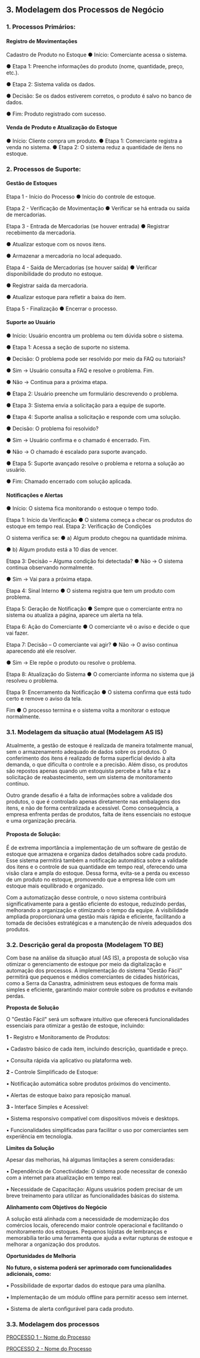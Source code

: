 ## 3. Modelagem dos Processos de Negócio

### 1. Processos Primários:

#### Registro de Movimentações 

Cadastro de Produto no Estoque 
● Início: Comerciante acessa o sistema. 

● Etapa 1: Preenche informações do produto (nome, quantidade, preço, etc.). 

● Etapa 2: Sistema valida os dados. 

● Decisão: Se os dados estiverem corretos, o produto é salvo no banco de 
dados. 

● Fim: Produto registrado com sucesso. 

#### Venda de Produto e Atualização do Estoque 

● Início: Cliente compra um produto. 
● Etapa 1: Comerciante registra a venda no sistema. 
● Etapa 2: O sistema reduz a quantidade de itens no estoque. 

### 2. Processos de Suporte:

#### Gestão de Estoques 

Etapa 1 - Início do Processo 
● Início do controle de estoque. 

Etapa 2 - Verificação de Movimentação 
● Verificar se há entrada ou saída de mercadorias. 

Etapa 3 - Entrada de Mercadorias (se houver entrada) 
● Registrar recebimento da mercadoria. 

● Atualizar estoque com os novos itens. 

● Armazenar a mercadoria no local adequado. 

Etapa 4 - Saída de Mercadorias (se houver saída) 
● Verificar disponibilidade do produto no estoque. 

● Registrar saída da mercadoria. 

● Atualizar estoque para refletir a baixa do item. 

Etapa 5 - Finalização 
● Encerrar o processo.

#### Suporte ao Usuário 

● Início: Usuário encontra um problema ou tem dúvida sobre o sistema. 

● Etapa 1: Acessa a seção de suporte no sistema. 

● Decisão: O problema pode ser resolvido por meio da FAQ ou tutoriais? 

● Sim → Usuário consulta a FAQ e resolve o problema. Fim. 

● Não → Continua para a próxima etapa. 

● Etapa 2: Usuário preenche um formulário descrevendo o problema. 

● Etapa 3: Sistema envia a solicitação para a equipe de suporte. 

● Etapa 4: Suporte analisa a solicitação e responde com uma solução. 

● Decisão: O problema foi resolvido? 

● Sim → Usuário confirma e o chamado é encerrado. Fim. 

● Não → O chamado é escalado para suporte avançado. 

● Etapa 5: Suporte avançado resolve o problema e retorna a solução ao 
usuário. 

● Fim: Chamado encerrado com solução aplicada. 

#### Notificações e Alertas 

● Início: O sistema fica monitorando o estoque o tempo todo. 

Etapa 1: Início da Verificação 
● O sistema começa a checar os produtos do estoque em tempo real. 
Etapa 2: Verificação de Condições 

O sistema verifica se: 
● a) Algum produto chegou na quantidade mínima. 

● b) Algum produto está a 10 dias de vencer. 

Etapa 3: Decisão – Alguma condição foi detectada? 
● Não → O sistema continua observando normalmente. 

● Sim → Vai para a próxima etapa. 

Etapa 4: Sinal Interno 
● O sistema registra que tem um produto com problema. 

Etapa 5: Geração de Notificação 
● Sempre que o comerciante entra no sistema ou atualiza a página, aparece 
um alerta na tela. 

Etapa 6: Ação do Comerciante 
● O comerciante vê o aviso e decide o que vai fazer. 

Etapa 7: Decisão – O comerciante vai agir? 
● Não → O aviso continua aparecendo até ele resolver. 

● Sim → Ele repõe o produto ou resolve o problema. 

Etapa 8: Atualização do Sistema 
● O comerciante informa no sistema que já resolveu o problema. 

Etapa 9: Encerramento da Notificação 
● O sistema confirma que está tudo certo e remove o aviso da tela. 

Fim 
● O processo termina e o sistema volta a monitorar o estoque normalmente.

### 3.1. Modelagem da situação atual (Modelagem AS IS)

Atualmente, a gestão de estoque é realizada de maneira totalmente manual, sem o armazenamento adequado de dados sobre os produtos. O conferimento dos itens é realizado de forma superficial devido à alta demanda, o que dificulta o controle e a precisão. Além disso, os produtos são repostos apenas quando um estoquista percebe a falta e faz a solicitação de reabastecimento, sem um sistema de monitoramento contínuo.

Outro grande desafio é a falta de informações sobre a validade dos produtos, o que é controlado apenas diretamente nas embalagens dos itens, e não de forma centralizada e acessível. Como consequência, a empresa enfrenta perdas de produtos, falta de itens essenciais no estoque e uma organização precária.

#### Proposta de Solução:

É de extrema importância a implementação de um software de gestão de estoque que armazena e organiza dados detalhados sobre cada produto. Esse sistema permitirá também a notificação automática sobre a validade dos itens e o controle de sua quantidade em tempo real, oferecendo uma visão clara e ampla do estoque. Dessa forma, evita-se a perda ou excesso de um produto no estoque, promovendo que a empresa lide com um estoque mais equilibrado e organizado. 

Com a automatização desse controle, o novo sistema contribuirá significativamente para a gestão eficiente do estoque, reduzindo perdas, melhorando a organização e otimizando o tempo da equipe. A visibilidade ampliada proporcionará uma gestão mais rápida e eficiente, facilitando a tomada de decisões estratégicas e a manutenção de níveis adequados dos produtos.

### 3.2. Descrição geral da proposta (Modelagem TO BE)

Com base na análise da situação atual (AS IS), a proposta de solução visa otimizar o gerenciamento de estoque por meio da digitalização e automação dos processos. A implementação do sistema "Gestão Fácil" permitirá que pequenos e médios comerciantes de cidades históricas, como a Serra da Canastra, administrem seus estoques de forma mais simples e eficiente, garantindo maior controle sobre os produtos e evitando perdas.

<strong> Proposta de Solução </strong><br>

O "Gestão Fácil" será um software intuitivo que oferecerá funcionalidades essenciais para otimizar a gestão de estoque, incluindo:

<strong>1 - </strong> Registro e Monitoramento de Produtos:

• Cadastro básico de cada item, incluindo descrição, quantidade e preço.

• Consulta rápida via aplicativo ou plataforma web.

<strong>2 - </strong> Controle Simplificado de Estoque:

• Notificação automática sobre produtos próximos do vencimento.

• Alertas de estoque baixo para reposição manual.

<strong>3 - </strong> Interface Simples e Acessível:

• Sistema responsivo compatível com dispositivos móveis e desktops.

• Funcionalidades simplificadas para facilitar o uso por comerciantes sem experiência em tecnologia.

<strong> Limites da Solução </strong><br>

Apesar das melhorias, há algumas limitações a serem consideradas:

• Dependência de Conectividade: O sistema pode necessitar de conexão com a internet para atualização em tempo real.

• Necessidade de Capacitação: Alguns usuários podem precisar de um breve treinamento para utilizar as funcionalidades básicas do sistema.

<strong> Alinhamento com Objetivos do Negócio </strong><br>

A solução está alinhada com a necessidade de modernização dos comércios locais, oferecendo maior controle operacional e facilitando o monitoramento dos estoques. Pequenos lojistas de lembranças e memorabilia terão uma ferramenta que ajuda a evitar rupturas de estoque e melhorar a organização dos produtos.

<strong> Oportunidades de Melhoria </strong><br>

<strong> No futuro, o sistema poderá ser aprimorado com funcionalidades adicionais, como: </strong><br>

• Possibilidade de exportar dados do estoque para uma planilha.

• Implementação de um módulo offline para permitir acesso sem internet.

• Sistema de alerta configurável para cada produto.

### 3.3. Modelagem dos processos

[PROCESSO 1 - Nome do Processo](./processos/processo-1-nome-do-processo.md "Detalhamento do Processo 1.")

[PROCESSO 2 - Nome do Processo](./processos/processo-2-nome-do-processo.md "Detalhamento do Processo 2.")
